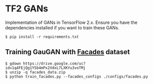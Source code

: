 # TF2 GANs

Implementation of GANs in TensorFlow 2.x. Ensure you have the dependencies installed
if you want to train these GANs.

```shell
$ pip install -r requirements.txt 
```


## Training GauGAN with [Facades](https://cmp.felk.cvut.cz/~tylecr1/facade/) dataset

```shell
$ gdown https://drive.google.com/uc?id=1q4FEjQg1YSb4mPx2VdxL7LXKYu3voTMj
$ unzip -q facades_data.zip
$ python train_facades.py --facades_configs ./configs/facades.py
```
